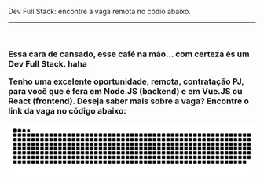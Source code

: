 Dev Full Stack: encontre a vaga remota no códio abaixo.

  <hr></hr>
  <br><h3> Essa cara de cansado, esse café na máo... com certeza és um Dev Full Stack. haha
  
  Tenho uma excelente oportunidade, remota, contratação PJ, para você que é fera em 
  Node.JS (backend) e em Vue.JS ou React (frontend). Deseja saber mais sobre a vaga?
  Encontre o link da vaga no código abaixo:</h3>
  
  <img src="https://raw.githubusercontent.com/Platane/snk/output/github-contribution-grid-snake.svg">
          
          
          
          
         
